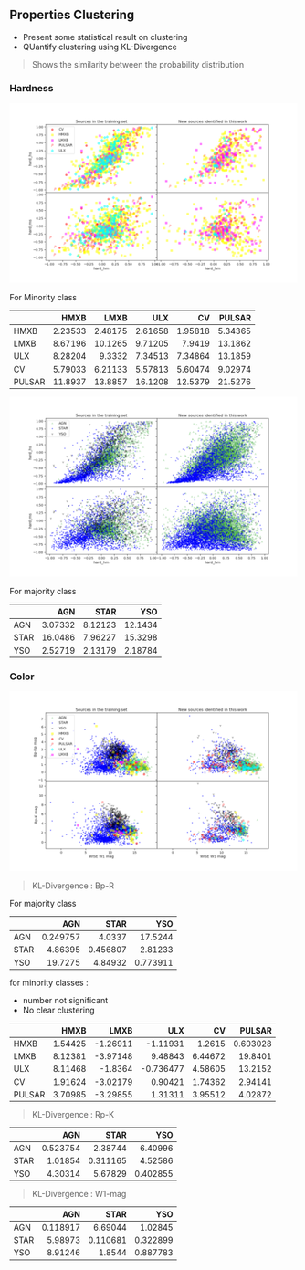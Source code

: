 ## Properties Clustering 

* Present some statistical result on clustering
* QUantify clustering using KL-Divergence

> Shows the similarity between the probability distribution

### Hardness
<img src= 'images/hard_minority.png'>



For Minority class

|        |     HMXB |     LMXB |      ULX |       CV |   PULSAR |
|:-------|---------:|---------:|---------:|---------:|---------:|
| HMXB   |  2.23533 |  2.48175 |  2.61658 |  1.95818 |  5.34365 |
| LMXB   |  8.67196 | 10.1265  |  9.71205 |  7.9419  | 13.1862  |
| ULX    |  8.28204 |  9.3332  |  7.34513 |  7.34864 | 13.1859  |
| CV     |  5.79033 |  6.21133 |  5.57813 |  5.60474 |  9.02974 |
| PULSAR | 11.8937  | 13.8857  | 16.1208  | 12.5379  | 21.5276  |

<img src= 'images/hard_majority.png'>

For majority class

|      |      AGN |    STAR |      YSO |
|:-----|---------:|--------:|---------:|
| AGN  |  3.07332 | 8.12123 | 12.1434  |
| STAR | 16.0486  | 7.96227 | 15.3298  |
| YSO  |  2.52719 | 2.13179 |  2.18784 |

### Color

<img src= 'images/color_all.png'>





>  KL-Divergence : Bp-R

For majority class

|      |       AGN |     STAR |       YSO |
|:-----|----------:|---------:|----------:|
| AGN  |  0.249757 | 4.0337   | 17.5244   |
| STAR |  4.86395  | 0.456807 |  2.81233  |
| YSO  | 19.7275   | 4.84932  |  0.773911 |

for minority classes :
*   number not significant
*   No clear clustering

|        |    HMXB |     LMXB |       ULX |      CV |    PULSAR |
|:-------|--------:|---------:|----------:|--------:|----------:|
| HMXB   | 1.54425 | -1.26911 | -1.11931  | 1.2615  |  0.603028 |
| LMXB   | 8.12381 | -3.97148 |  9.48843  | 6.44672 | 19.8401   |
| ULX    | 8.11468 | -1.8364  | -0.736477 | 4.58605 | 13.2152   |
| CV     | 1.91624 | -3.02179 |  0.90421  | 1.74362 |  2.94141  |
| PULSAR | 3.70985 | -3.29855 |  1.31311  | 3.95512 |  4.02872  |

>  KL-Divergence : Rp-K

|      |      AGN |     STAR |      YSO |
|:-----|---------:|---------:|---------:|
| AGN  | 0.523754 | 2.38744  | 6.40996  |
| STAR | 1.01854  | 0.311165 | 4.52586  |
| YSO  | 4.30314  | 5.67829  | 0.402855 |




>  KL-Divergence : W1-mag

|      |      AGN |     STAR |      YSO |
|:-----|---------:|---------:|---------:|
| AGN  | 0.118917 | 6.69044  | 1.02845  |
| STAR | 5.98973  | 0.110681 | 0.322899 |
| YSO  | 8.91246  | 1.8544   | 0.887783 |

